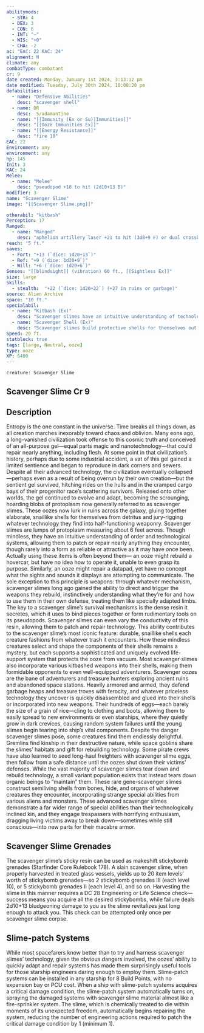 ```yaml
---
abilitymods:
  - STR: 4
  - DEX: 3
  - CON: 6
  - INT: "—"
  - WIS: "+0"
  - CHA: -2 
ac: "EAC: 22 KAC: 24" 
alignment: N
climate: any
combatType: combatant
cr: 9
date created: Monday, January 1st 2024, 3:13:12 pm
date modified: Tuesday, July 30th 2024, 10:08:20 pm
defabilities:
  - name: "Defensive Abilities"
    desc: "scavenger shell"
  - name: DR
    desc:  5/adamantine
  - name: "[[Immunity (Ex or Su)|Immunities]]"
    desc: "[[Ooze Immunities Ex]]"
  - name: "[[Energy Resistance]]"
    desc: "fire 10"
EAC: 22
Environment: any
environment: any
hp: 145
Init: 3
KAC: 24
Melee:
  - name: "Melee"
    desc: "pseudopod +18 to hit (2d10+13 B)"
modifier: 3
name: "Scavenger Slime"
image: "[[Scavenger Slime.png]]"

otherabil: "kitbash"
Perception: 17
Ranged:
  - name: "Ranged"
    desc: "aphelion artillery laser +21 to hit (3d8+9 F) or dual crossbolter +21 to hit (2d10+9 P) or red star plasma rifle +21 to hit (1d10+9 E & F)"
reach: "5 ft."
saves:
  - Fort: "+13 (`dice: 1d20+13`)"
  - Ref: "+9 (`dice: 1d20+9`)"
  - Will: "+6 (`dice: 1d20+6`)" 
Senses: "[[blindsight]] (vibration) 60 ft., [[Sightless Ex]]"
size: large
Skills:
  - stealth:  "+22 (`dice: 1d20+22`) (+27 in ruins or garbage)"
source: Alien Archive
space: "10 ft."
specialabil:
  - name: "Kitbash (Ex)"
    desc: "Scavenger slimes have an intuitive understanding of technology and how to use and repair it, despite their otherwise mindless nature. An ooze has a +22 bonus to Engineering checks to repair mechanical and technological items. A scavenger slime can form its body into any tool required for this repair work."
  - name: "Scavenger Shell (Ex)"
    desc: "Scavenger slimes build protective shells for themselves out of refuse and their own natural resin, incorporating bits of repaired technology as they go. A scavenger slime’s shell grants the ooze DR 5/adamantine and resistance 10 to a random energy type depending on the technology it has incorporated, and also includes life-support systems similar to those in commercial armor, allowing it to survive in the vacuum of space. A scavenger slime can also incorporate weapons: one heavy weapon of an item level no greater than its Challenge Rating (9 for the typical scavenger slime), and either two longarms or three small arms each of an item level no greater than its CR – 1. A scavenger slime gains proficiency in whatever weapons it incorporates into its shell and powers these weapons naturally with the energy it produces. A weapon in a scavenger slime’s shell can be sundered as if it were an item with an item level equal to the slime’s CR. The scavenger slime listed here is resistant to fire and has incorporated an [[Artillery Laser#Artillery Laser, Aphelion|aphelion artillery laser]], a dual crossbolter, and a red star plasma rifle."
Speed: 20 ft. 
statblock: true
tags: [large, Neutral, ooze]
type: ooze
XP: 6400 
---
```


```statblock
creature: Scavenger Slime
```

## Scavenger Slime Cr 9

## Description

Entropy is the one constant in the universe. Time breaks all things down, as all creation marches inexorably toward chaos and oblivion.
Many eons ago, a long-vanished civilization took offense to this cosmic truth and conceived of an all-purpose gel—equal parts magic and nanotechnology—that could repair nearly anything, including flesh. At some point in that civilization’s history, perhaps due to some industrial accident, a vat of this gel gained a limited sentience and began to reproduce in dark corners and sewers.
Despite all their advanced technology, the civilization eventually collapsed—perhaps even as a result of being overrun by their own creation—but the sentient gel survived, hitching rides on the hulls and in the cramped cargo bays of their progenitor race’s scattering survivors. Released onto other worlds, the gel continued to evolve and adapt, becoming the scrounging, hoarding blobs of protoplasm now generally referred to as scavenger slimes. These oozes now lurk in ruins across the galaxy, gluing together elaborate, snaillike shells for themselves from detritus and jury-rigging whatever technology they find into half-functioning weaponry.
Scavenger slimes are lumps of protoplasm measuring about 6 feet across. Though mindless, they have an intuitive understanding of order and technological systems, allowing them to patch or repair nearly anything they encounter, though rarely into a form as reliable or attractive as it may have once been. Actually using these items is often beyond them— an ooze might rebuild a hovercar, but have no idea how to operate it, unable to even grasp its purpose. Similarly, an ooze might repair a datapad, yet have no concept what the sights and sounds it displays are attempting to communicate. The sole exception to this principle is weapons: through whatever mechanism, scavenger slimes long ago gained the ability to direct and trigger the weapons they rebuild, instinctively understanding what they’re for and how to use them in their own defense, treating them like specially adapted limbs.
The key to a scavenger slime’s survival mechanisms is the dense resin it secretes, which it uses to bind pieces together or form rudimentary tools on its pseudopods. Scavenger slimes can even vary the conductivity of this resin, allowing them to patch and repair technology. This ability contributes to the scavenger slime’s most iconic feature: durable, snaillike shells each creature fashions from whatever trash it encounters. How these mindless creatures select and shape the components of their shells remains a mystery, but each supports a sophisticated and uniquely evolved life-support system that protects the ooze from vacuum. Most scavenger slimes also incorporate various kitbashed weapons into their shells, making them formidable opponents to even well-equipped adventurers.
Scavenger oozes are the bane of adventurers and treasure hunters exploring ancient ruins and abandoned space stations. Heavily armored and armed, they defend garbage heaps and treasure troves with ferocity, and whatever priceless technology they uncover is quickly disassembled and glued into their shells or incorporated into new weapons.
Their hundreds of eggs—each barely the size of a grain of rice—cling to clothing and boots, allowing them to easily spread to new environments or even starships, where they quietly grow in dark crevices, causing random system failures until the young slimes begin tearing into ship’s vital components. Despite the danger scavenger slimes pose, some creatures find them endlessly delightful. Gremlins find kinship in their destructive nature, while space goblins share the slimes’ habitats and gift for rebuilding technology. Some pirate crews have also learned to seed long-haul freighters with scavenger slime eggs, then follow from a safe distance until the oozes shut down their victims’ defenses.
While the vast majority of scavenger slimes tear down and rebuild technology, a small variant population exists that instead tears down organic beings to “maintain” them. These rare gene-scavenger slimes construct semiliving shells from bones, hide, and organs of whatever creatures they encounter, incorporating strange special abilities from various aliens and monsters. These advanced scavenger slimes demonstrate a far wider range of special abilities than their technologically inclined kin, and they engage trespassers with horrifying enthusiasm, dragging living victims away to break down—sometimes while still conscious—into new parts for their macabre armor.

## Scavenger Slime Grenades

The scavenger slime’s sticky resin can be used as makeshift stickybomb grenades (Starfinder Core Rulebook 178). A slain scavenger slime, when properly harvested in treated glass vessels, yields up to 20 item levels’ worth of stickybomb grenades—so 2 stickybomb grenades III (each level 10), or 5 stickybomb grenades II (each level 4), and so on. Harvesting the slime in this manner requires a DC 28 Engineering or Life Science check—success means you acquire all the desired stickybombs, while failure deals 2d10+13 bludgeoning damage to you as the slime revitalizes just long enough to attack you. This check can be attempted only once per scavenger slime corpse.

## Slime-patch Systems

While most spacefarers know better than to try and harness scavenger slimes’ technology, given the obvious dangers involved, the oozes’ ability to quickly adapt and repair systems has made them surprisingly useful tools for those starship engineers daring enough to employ them. Slime-patch systems can be installed in any starship for 8 Build Points, with no expansion bay or PCU cost. When a ship with slime-patch systems acquires a critical damage condition, the slime-patch system automatically turns on, spraying the damaged systems with scavenger slime material almost like a fire-sprinkler system. The slime, which is chemically treated to die within moments of its unexpected freedom, automatically begins repairing the system, reducing the number of engineering actions required to patch the critical damage condition by 1 (minimum 1).
